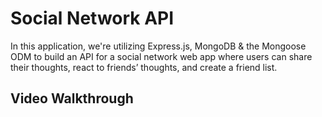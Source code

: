 # Social Network API

In this application, we're utilizing Express.js, MongoDB & the Mongoose ODM to build an API for a social network web app where users can share their thoughts, react to friends’ thoughts, and create a friend list.


## Video Walkthrough

